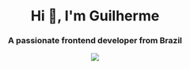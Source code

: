 <h1 align="center">Hi 👋, I'm Guilherme</h1>
<h3 align="center">A passionate frontend developer from Brazil</h3>

<p align="center">
  <a href="https://skillicons.dev">
    <img src="https://skillicons.dev/icons?i=html,css,js,nodejs" />
  </a>
</p>
